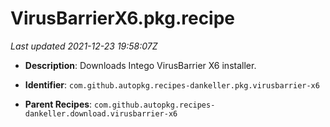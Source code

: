 # VirusBarrierX6.pkg.recipe

_Last updated 2021-12-23 19:58:07Z_

- **Description**: Downloads Intego VirusBarrier X6 installer.

- **Identifier**: `com.github.autopkg.recipes-dankeller.pkg.virusbarrier-x6`

- **Parent Recipes**: `com.github.autopkg.recipes-dankeller.download.virusbarrier-x6`